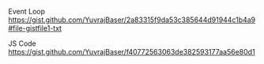 Event Loop
https://gist.github.com/YuvrajBaser/2a83315f9da53c385644d91944c1b4a9#file-gistfile1-txt

JS Code
https://gist.github.com/YuvrajBaser/f40772563063de382593177aa56e80d1